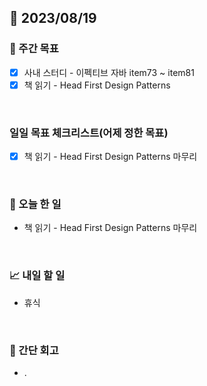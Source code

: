 ## 📅 2023/08/19


### 👏 주간 목표

- [x] 사내 스터디 - 이펙티브 자바 item73 ~ item81
- [x] 책 읽기 - Head First Design Patterns

<br/>

### 일일 목표 체크리스트(어제 정한 목표)

- [x] 책 읽기 - Head First Design Patterns 마무리

<br/>

### 💯 오늘 한 일

- 책 읽기 - Head First Design Patterns 마무리

<br/>

### 📈 내일 할 일

- 휴식

<br/>

### 🤔 간단 회고

- .
 
